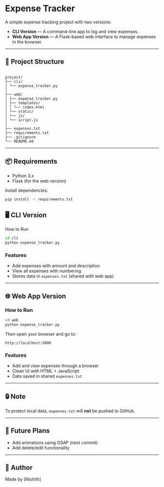 # Expense Tracker

A simple expense tracking project with two versions:

- **CLI Version** — A command-line app to log and view expenses.
- **Web App Version** — A Flask-based web interface to manage expenses in the browser.

---

## 📁 Project Structure
```

project/
├── cli/
│ └── expense_tracker.py
│
├── web/
│ ├── expense_tracker.py
│ ├── templates/
│ │ └── index.html
│ └── static/
│ └── js/
│ └── script.js
│
├── expenses.txt
├── requirements.txt
├── .gitignore
└── README.md
```
---

## 📦 Requirements

- Python 3.x  
- Flask (for the web version)

Install dependencies:

```bash
pip install -r requirements.txt
```
## 🖥 CLI Version
How to Run
```bash
cd cli
python expense_tracker.py
```

### Features

* Add expenses with amount and description
* View all expenses with numbering
* Stores data in `expenses.txt` (shared with web app)

---

## 🌐 Web App Version

### How to Run

```bash
cd web
python expense_tracker.py
```

Then open your browser and go to:

```
http://localhost:5000
```

### Features

* Add and view expenses through a browser
* Clean UI with HTML + JavaScript
* Data saved in shared `expenses.txt`

---

## 🔒 Note

To protect local data, `expenses.txt` will **not** be pushed to GitHub.

---

## 📌 Future Plans

* Add animations using GSAP (next commit)
* Add delete/edit functionality

---

## 👤 Author

Made by \[Nishith]


